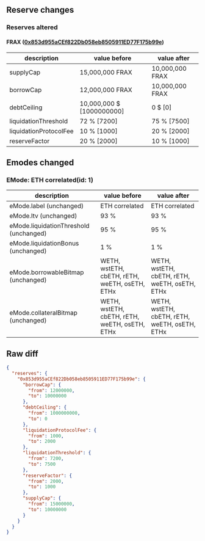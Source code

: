 ## Reserve changes

### Reserves altered

#### FRAX ([0x853d955aCEf822Db058eb8505911ED77F175b99e](https://etherscan.io/address/0x853d955aCEf822Db058eb8505911ED77F175b99e))

| description | value before | value after |
| --- | --- | --- |
| supplyCap | 15,000,000 FRAX | 10,000,000 FRAX |
| borrowCap | 12,000,000 FRAX | 10,000,000 FRAX |
| debtCeiling | 10,000,000 $ [1000000000] | 0 $ [0] |
| liquidationThreshold | 72 % [7200] | 75 % [7500] |
| liquidationProtocolFee | 10 % [1000] | 20 % [2000] |
| reserveFactor | 20 % [2000] | 10 % [1000] |


## Emodes changed

### EMode: ETH correlated(id: 1)

| description | value before | value after |
| --- | --- | --- |
| eMode.label (unchanged) | ETH correlated | ETH correlated |
| eMode.ltv (unchanged) | 93 % | 93 % |
| eMode.liquidationThreshold (unchanged) | 95 % | 95 % |
| eMode.liquidationBonus (unchanged) | 1 % | 1 % |
| eMode.borrowableBitmap (unchanged) | WETH, wstETH, cbETH, rETH, weETH, osETH, ETHx | WETH, wstETH, cbETH, rETH, weETH, osETH, ETHx |
| eMode.collateralBitmap (unchanged) | WETH, wstETH, cbETH, rETH, weETH, osETH, ETHx | WETH, wstETH, cbETH, rETH, weETH, osETH, ETHx |


## Raw diff

```json
{
  "reserves": {
    "0x853d955aCEf822Db058eb8505911ED77F175b99e": {
      "borrowCap": {
        "from": 12000000,
        "to": 10000000
      },
      "debtCeiling": {
        "from": 1000000000,
        "to": 0
      },
      "liquidationProtocolFee": {
        "from": 1000,
        "to": 2000
      },
      "liquidationThreshold": {
        "from": 7200,
        "to": 7500
      },
      "reserveFactor": {
        "from": 2000,
        "to": 1000
      },
      "supplyCap": {
        "from": 15000000,
        "to": 10000000
      }
    }
  }
}
```